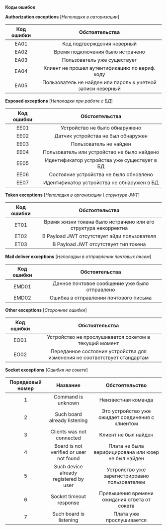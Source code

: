 **Коды ошибок**

**Authorization exceptions**
[*Неполадки в авторизации*]

| Код ошибки |                       Обстоятельства                        |
|:----------:|:-----------------------------------------------------------:|
|    EA01    |                 Код подтверждения неверный                  |
|    EA02    |              Время подключения было истрачено               |
|    EA03    |                 Пользователь уже существует                 |
|    EA04    |       Клиент не прошел аутентификацию по вериф. коду        |
|    EA05    | Пользователь не найден или пароль к учетной записи неверный |


**Exposed exceptions**
[*Неполадки при работе с БД*]

| Код ошибки |                Обстоятельства                |
|:----------:|:--------------------------------------------:|
|    EE01    |        Устройство не было обнаружено         |
|    EE02    |      Датчик устройства не был обнаружен      |
|    EE03    |            Пользователь не найден            |
|    EE04    | Пользователь или устройство не было найдено  |
|    EE05    | Идентификатор устройства уже существует в БД |
|    EE06    |    Состояние устройства не было обновлено    |
|    EE07    |  Идентификатор устройства не обнаружен в БД  |


**Token exceptions**
[*Неполадки в организации \ структуре JWT*]

| Код ошибки |                         Обстоятельства                          |
|:----------:|:---------------------------------------------------------------:|
|    ET01    | Время жизни токена было истрачено или его структура некорректна |
|    ET02    |           В Payload JWT отсутствует айди пользователя           |
|    ET03    |              В Payload JWT отсутствует тип токена               |


**Mail deliver exceptions**
[*Неполадки в отправлении почтовых писем*]

| Код ошибки |                Обстоятельства                 |
|:----------:|:---------------------------------------------:|
|   EMD01    | Данное почтовое сообщение уже было отправлено |
|   EMD02    |     Ошибка в отправлении почтового письма     |


**Other exceptions**
[*Сторонние ошибки*]

| Код ошибки |                              Обстоятельства                               |
|:----------:|:-------------------------------------------------------------------------:|
|    EO01    |           Устройство не прослушивается сокетом в текущий момент           |
|    EO02    | Переданное состояние устройства для изменения не соответствует стандартам |


**Socket exceptions**
[*Ошибки на сокете*]

| Порядковый номер |                Название                 |                   Обстоятельство                    |
|:----------------:|:---------------------------------------:|:---------------------------------------------------:|
|        1         |           Command is unknown            |                 Неизвестная команда                 |
|        2         |      Such board already listening       |  Это устройство уже ожидает соединения с клиентом   |
|        3         |        Clients was not connected        |                Клиент не был найден                 |
|        4         | Board is not verified or user not found | Плата не была верифицирована или юзер не был найден |
|        5         | Such device already registered by user  |    Устройство уже зарегистрировано пользователем    |
|        6         |         Socket timeout response         |    Превышения времени ожидания ответа от сокета     |
|        7         |         Such board is listening         |              Плата уже прослушивается               |